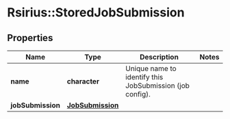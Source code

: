 # Rsirius::StoredJobSubmission


## Properties
Name | Type | Description | Notes
------------ | ------------- | ------------- | -------------
**name** | **character** | Unique name to identify this JobSubmission (job config). | 
**jobSubmission** | [**JobSubmission**](JobSubmission.md) |  | 


